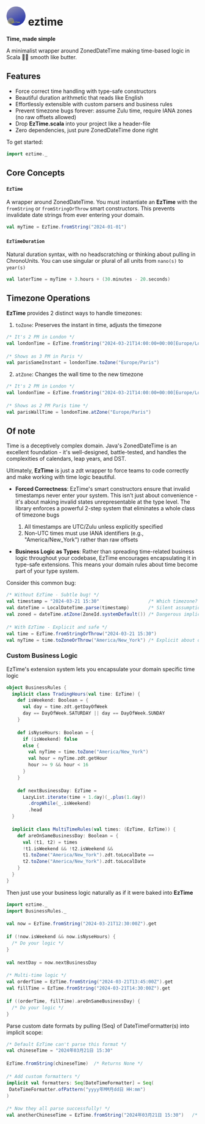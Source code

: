 # <img src="pix/eztime.png" width="50"> eztime

**Time, made simple**

A minimalist wrapper around ZonedDateTime making time-based logic in Scala 🧈✨ smooth like butter.


## Features
- Force correct time handling with type-safe constructors
- Beautiful duration arithmetic that reads like English
- Effortlessly extensible with custom parsers and business rules
- Prevent timezone bugs forever: assume Zulu time, require IANA zones (no raw offsets allowed)
- Drop **EzTime.scala** into your project like a header-file
- Zero dependencies, just pure ZonedDateTime done right

To get started:

```scala
import eztime._
```


## Core Concepts
#### `EzTime`  
A wrapper around ZonedDateTime. You must instantiate an **EzTime** with the `fromString` or `fromStringOrThrow` smart constructors. This prevents invalidate date strings from ever entering your domain.
```scala
val myTime = EzTime.fromString("2024-01-01")
```

#### `EzTimeDuration`
Natural duration syntax, with no headscratching or thinking about pulling in ChronoUnits. You can use singular or plural of all units from `nano(s)` to `year(s)`
```scala
val laterTime = myTime + 3.hours + (30.minutes - 20.seconds)
```

## Timezone Operations
**EzTime** provides 2 distinct ways to handle timezones:
1. `toZone`: Preserves the instant in time, adjusts the timezone

```scala
/* It's 2 PM in London */
val londonTime = EzTime.fromString("2024-03-21T14:00:00+00:00[Europe/London]").get

/* Shows as 3 PM in Paris */
val parisSameInstant = londonTime.toZone("Europe/Paris")
```

2. `atZone`: Changes the wall time to the new timezone
```scala
/* It's 2 PM in London */
val londonTime = EzTime.fromString("2024-03-21T14:00:00+00:00[Europe/London]").get

/* Shows as 2 PM Paris time */
val parisWallTime = londonTime.atZone("Europe/Paris")
```

## Of note
Time is a deceptively complex domain. Java's ZonedDateTime is an excellent foundation - it's well-designed, battle-tested, and handles the complexities of calendars, leap years, and DST. 

Ultimately, **EzTime** is just a zdt wrapper to force teams to code correctly and make working with time logic beautiful.

- **Forced Correctness**: EzTime's smart constructors ensure that invalid timestamps never enter your system. This isn't just about convenience - it's about making invalid states unrepresentable at the type level. The library enforces a powerful 2-step system that eliminates a whole class of timezone bugs
    1. All timestamps are UTC/Zulu unless explicitly specified
    2. Non-UTC times must use IANA identifiers (e.g., "America/New_York") rather than raw offsets

- **Business Logic as Types**: Rather than spreading time-related business logic throughout your codebase, EzTime encourages encapsulating it in type-safe extensions. This means your domain rules about time become part of your type system.

Consider this common bug:
```scala
/* Without EzTime - Subtle bug! */
val timestamp = "2024-03-21 15:30"                  /* Which timezone? Server time? UTC? User's local time */
val dateTime = LocalDateTime.parse(timestamp)       /* Silent assumption about format */
val zoned = dateTime.atZone(ZoneId.systemDefault()) /* Dangerous implicit conversion */

/* With EzTime - Explicit and safe */
val time = EzTime.fromStringOrThrow("2024-03-21 15:30")
val nyTime = time.toZoneOrThrow("America/New_York") /* Explicit about our intentions */
```

### Custom Business Logic

EzTime's extension system lets you encapsulate your domain specific time logic

```scala
object BusinessRules {
  implicit class TradingHours(val time: EzTime) {
    def isWeekend: Boolean = {
      val day = time.zdt.getDayOfWeek
      day == DayOfWeek.SATURDAY || day == DayOfWeek.SUNDAY
    }
    
    def isNyseHours: Boolean = {
      if (isWeekend) false 
      else {
        val nyTime = time.toZone("America/New_York")
        val hour = nyTime.zdt.getHour
        hour >= 9 && hour < 16
      }
    }
    
    def nextBusinessDay: EzTime = 
      LazyList.iterate(time + 1.day)(_.plus(1.day))
        .dropWhile(_.isWeekend)
        .head
  }

  implicit class MultiTimeRules(val times: (EzTime, EzTime)) {
    def areOnSameBusinessDay: Boolean = {
      val (t1, t2) = times
      !t1.isWeekend && !t2.isWeekend &&
      t1.toZone("America/New_York").zdt.toLocalDate == 
      t2.toZone("America/New_York").zdt.toLocalDate
    }
  }
}
```

Then just use your business logic naturally as if it were baked into **EzTime**
```scala
import eztime._
import BusinessRules._

val now = EzTime.fromString("2024-03-21T12:30:00Z").get

if (!now.isWeekend && now.isNyseHours) {
  /* Do your logic */
}

val nextDay = now.nextBusinessDay

/* Multi-time logic */
val orderTime = EzTime.fromString("2024-03-21T13:45:00Z").get
val fillTime = EzTime.fromString("2024-03-21T14:30:00Z").get

if ((orderTime, fillTime).areOnSameBusinessDay) {
  /* Do your logic */
}
```

Parse custom date formats by pulling (Seq) of DateTimeFormatter(s) into implicit scope:
```scala
/* Default EzTime can't parse this format */
val chineseTime = "2024年03月21日 15:30"

EzTime.fromString(chineseTime)  /* Returns None */

/* Add custom formatters */
implicit val formatters: Seq[DateTimeFormatter] = Seq(
 DateTimeFormatter.ofPattern("yyyy年MM月dd日 HH:mm")
)

/* Now they all parse successfully! */
val anotherChineseTime = EzTime.fromString("2024年03月21日 15:30")   /* Some(EzTime(...)) */
```

